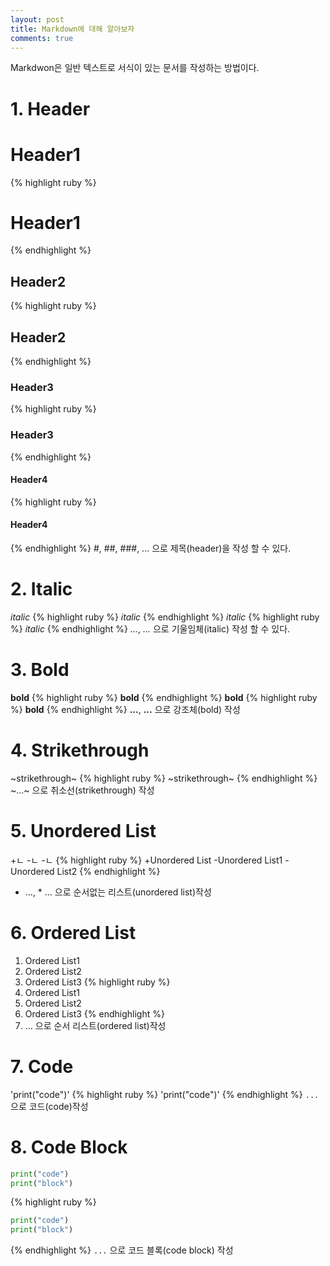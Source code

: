 ```yaml
---
layout: post
title: Markdown에 대해 알아보자
comments: true
---
```

Markdwon은 일반 텍스트로 서식이 있는 문서를 작성하는 방법이다.
# 1. Header

# Header1
{% highlight ruby %}
# Header1
{% endhighlight %}
## Header2
{% highlight ruby %}
## Header2
{% endhighlight %}
### Header3
{% highlight ruby %}
### Header3
{% endhighlight %}
#### Header4
{% highlight ruby %}
#### Header4
{% endhighlight %}
#, ##, ###, ... 으로 제목(header)을 작성 할 수 있다.

# 2. Italic

*italic*
{% highlight ruby %}
*italic*
{% endhighlight %}
_italic_
{% highlight ruby %}
_italic_
{% endhighlight %}
*...*, _..._ 으로 기울임체(italic) 작성 할 수 있다.

# 3. Bold

**bold**
{% highlight ruby %}
**bold**
{% endhighlight %}
__bold__
{% highlight ruby %}
__bold__
{% endhighlight %}
**...**, __...__ 으로 강조체(bold) 작성

# 4. Strikethrough

~strikethrough~
{% highlight ruby %}
~strikethrough~
{% endhighlight %}
~...~ 으로 취소선(strikethrough) 작성

# 5. Unordered List

+ㄴ
-ㄴ
-ㄴ
{% highlight ruby %}
+Unordered List
-Unordered List1
-Unordered List2
{% endhighlight %}
- ..., * ... 으로 순서없는 리스트(unordered list)작성

# 6. Ordered List

1. Ordered List1
2. Ordered List2
3. Ordered List3
{% highlight ruby %}
1. Ordered List1
2. Ordered List2
3. Ordered List3
{% endhighlight %}
1. ... 으로 순서 리스트(ordered list)작성

# 7. Code

'print("code")'
{% highlight ruby %}
'print("code")'
{% endhighlight %}
``...`` 으로 코드(code)작성

# 8. Code Block

```python
print("code")
print("block")
```
{% highlight ruby %}
```python
print("code")
print("block")
```
{% endhighlight %}
````...```` 으로 코드 블록(code block) 작성
